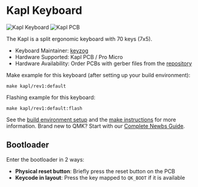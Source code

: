 # Kapl Keyboard

![Kapl Keyboard](https://i.imgur.com/XH8APgi.jpg)
![Kapl PCB](https://i.imgur.com/uir2nQq.jpg)

The Kapl is a split ergonomic keyboard with 70 keys (7x5).

* Keyboard Maintainer: [keyzog](https://github.com/keyzog)
* Hardware Supported: Kapl PCB / Pro Micro
* Hardware Availability:  Order PCBs with gerber files from the [repository](https://github.com/keyzog/kapl/tree/main/gerbers)

Make example for this keyboard (after setting up your build environment):

    make kapl/rev1:default

Flashing example for this keyboard:

    make kapl/rev1:default:flash

See the [build environment setup](https://docs.qmk.fm/#/getting_started_build_tools) and the [make instructions](https://docs.qmk.fm/#/getting_started_make_guide) for more information. Brand new to QMK? Start with our [Complete Newbs Guide](https://docs.qmk.fm/#/newbs).

## Bootloader

Enter the bootloader in 2 ways:

* **Physical reset button**: Briefly press the reset button on the PCB
* **Keycode in layout**: Press the key mapped to `QK_BOOT` if it is available
